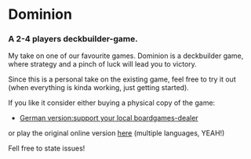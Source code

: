 # Dominion
### A 2-4 players deckbuilder-game. 

My take on one of our favourite games. Dominion is a deckbuilder game, where strategy and a pinch of luck will lead you to victory.

Since this is a personal take on the existing game, feel free to try it out (when everything is kinda working, just getting started). 

If you like it consider either buying a physical copy of the game:
- [German version:support your local boardgames-dealer](https://www.fantasywelt.de/Dominion-Basisspiel-2-Edition-DE)

or play the original online version [here](https://dominion.games/) (multiple languages, YEAH!) 

Fell free to state issues!




